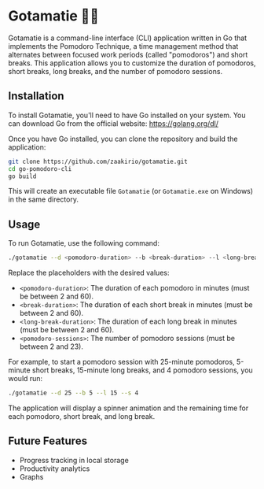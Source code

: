 

# Gotamatie 🍅🐇

Gotamatie is a command-line interface (CLI) application written in Go that implements the Pomodoro Technique, a time management method that alternates between focused work periods (called "pomodoros") and short breaks. This application allows you to customize the duration of pomodoros, short breaks, long breaks, and the number of pomodoro sessions.

## Installation

To install Gotamatie, you'll need to have Go installed on your system. You can download Go from the official website: https://golang.org/dl/

Once you have Go installed, you can clone the repository and build the application:

```bash
git clone https://github.com/zaakirio/gotamatie.git
cd go-pomodoro-cli
go build
```

This will create an executable file `Gotamatie` (or `Gotamatie.exe` on Windows) in the same directory.

## Usage

To run Gotamatie, use the following command:

```bash
./gotamatie --d <pomodoro-duration> --b <break-duration> --l <long-break-duration> --s <pomodoro-sessions>
```

Replace the placeholders with the desired values:

- `<pomodoro-duration>`: The duration of each pomodoro in minutes (must be between 2 and 60).
- `<break-duration>`: The duration of each short break in minutes (must be between 2 and 60).
- `<long-break-duration>`: The duration of each long break in minutes (must be between 2 and 60).
- `<pomodoro-sessions>`: The number of pomodoro sessions (must be between 2 and 23).

For example, to start a pomodoro session with 25-minute pomodoros, 5-minute short breaks, 15-minute long breaks, and 4 pomodoro sessions, you would run:

```bash
./gotamatie --d 25 --b 5 --l 15 --s 4
```

The application will display a spinner animation and the remaining time for each pomodoro, short break, and long break.

## Future Features
- Progress tracking in local storage
- Productivity analytics
- Graphs


